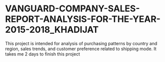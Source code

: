 # VANGUARD-COMPANY-SALES-REPORT-ANALYSIS-FOR-THE-YEAR-2015-2018_KHADIJAT
This project is intended for analysis of purchasing patterns by country and region, sales trends, and customer preference related to shipping mode. It takes me 2 days to finish this project
